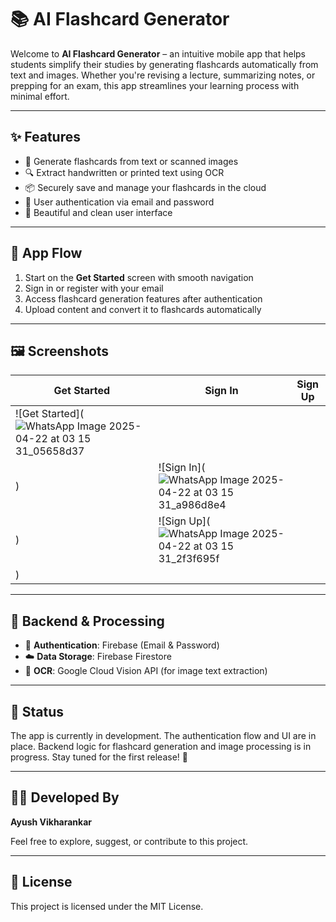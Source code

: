 # 📚 AI Flashcard Generator

Welcome to **AI Flashcard Generator** – an intuitive mobile app that helps students simplify their studies by generating flashcards automatically from text and images. Whether you're revising a lecture, summarizing notes, or prepping for an exam, this app streamlines your learning process with minimal effort.

---

## ✨ Features

- 🧠 Generate flashcards from text or scanned images
- 🔍 Extract handwritten or printed text using OCR
- 📦 Securely save and manage your flashcards in the cloud
- 🔐 User authentication via email and password
- 📱 Beautiful and clean user interface

---

## 🧭 App Flow

1. Start on the **Get Started** screen with smooth navigation
2. Sign in or register with your email
3. Access flashcard generation features after authentication
4. Upload content and convert it to flashcards automatically

---

## 🖼️ Screenshots

| Get Started | Sign In | Sign Up |
|-------------|---------|---------|
| ![Get Started](![WhatsApp Image 2025-04-22 at 03 15 31_05658d37](https://github.com/user-attachments/assets/022e56cf-fab8-4923-aaca-1e1a548176b2)
) | ![Sign In](![WhatsApp Image 2025-04-22 at 03 15 31_a986d8e4](https://github.com/user-attachments/assets/9a77b3dc-76c9-401a-b8b5-59c0daabeeb9)
) | ![Sign Up](![WhatsApp Image 2025-04-22 at 03 15 31_2f3f695f](https://github.com/user-attachments/assets/5e0ced89-66f6-4e91-9c17-555fddc2851b)
) |

---

## 🔧 Backend & Processing

- 🔐 **Authentication**: Firebase (Email & Password)
- ☁️ **Data Storage**: Firebase Firestore
- 🧠 **OCR**: Google Cloud Vision API (for image text extraction)

---

## 📱 Status

The app is currently in development. The authentication flow and UI are in place. Backend logic for flashcard generation and image processing is in progress. Stay tuned for the first release! 🚀

---

## 👨‍💻 Developed By

**Ayush Vikharankar**

Feel free to explore, suggest, or contribute to this project.

---

## 📄 License

This project is licensed under the MIT License.
